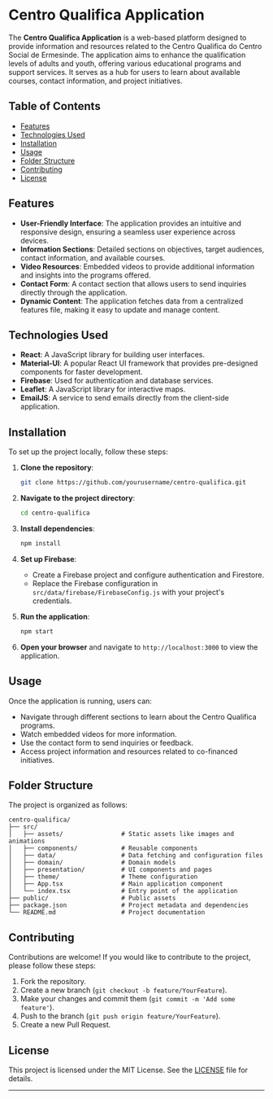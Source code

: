 # Centro Qualifica Application

The **Centro Qualifica Application** is a web-based platform designed to provide information and resources related to the Centro Qualifica do Centro Social de Ermesinde. The application aims to enhance the qualification levels of adults and youth, offering various educational programs and support services. It serves as a hub for users to learn about available courses, contact information, and project initiatives.

## Table of Contents

- [Features](#features)
- [Technologies Used](#technologies-used)
- [Installation](#installation)
- [Usage](#usage)
- [Folder Structure](#folder-structure)
- [Contributing](#contributing)
- [License](#license)

## Features

- **User-Friendly Interface**: The application provides an intuitive and responsive design, ensuring a seamless user experience across devices.
- **Information Sections**: Detailed sections on objectives, target audiences, contact information, and available courses.
- **Video Resources**: Embedded videos to provide additional information and insights into the programs offered.
- **Contact Form**: A contact section that allows users to send inquiries directly through the application.
- **Dynamic Content**: The application fetches data from a centralized features file, making it easy to update and manage content.

## Technologies Used

- **React**: A JavaScript library for building user interfaces.
- **Material-UI**: A popular React UI framework that provides pre-designed components for faster development.
- **Firebase**: Used for authentication and database services.
- **Leaflet**: A JavaScript library for interactive maps.
- **EmailJS**: A service to send emails directly from the client-side application.

## Installation

To set up the project locally, follow these steps:

1. **Clone the repository**:
   ```bash
   git clone https://github.com/yourusername/centro-qualifica.git
   ```

2. **Navigate to the project directory**:
   ```bash
   cd centro-qualifica
   ```

3. **Install dependencies**:
   ```bash
   npm install
   ```

4. **Set up Firebase**:
   - Create a Firebase project and configure authentication and Firestore.
   - Replace the Firebase configuration in `src/data/firebase/FirebaseConfig.js` with your project's credentials.

5. **Run the application**:
   ```bash
   npm start
   ```

6. **Open your browser** and navigate to `http://localhost:3000` to view the application.

## Usage

Once the application is running, users can:

- Navigate through different sections to learn about the Centro Qualifica programs.
- Watch embedded videos for more information.
- Use the contact form to send inquiries or feedback.
- Access project information and resources related to co-financed initiatives.

## Folder Structure

The project is organized as follows:

```
centro-qualifica/
├── src/
│   ├── assets/                # Static assets like images and animations
│   ├── components/            # Reusable components
│   ├── data/                  # Data fetching and configuration files
│   ├── domain/                # Domain models
│   ├── presentation/          # UI components and pages
│   ├── theme/                 # Theme configuration
│   ├── App.tsx                # Main application component
│   └── index.tsx              # Entry point of the application
├── public/                    # Public assets
├── package.json               # Project metadata and dependencies
└── README.md                  # Project documentation
```

## Contributing

Contributions are welcome! If you would like to contribute to the project, please follow these steps:

1. Fork the repository.
2. Create a new branch (`git checkout -b feature/YourFeature`).
3. Make your changes and commit them (`git commit -m 'Add some feature'`).
4. Push to the branch (`git push origin feature/YourFeature`).
5. Create a new Pull Request.

## License

This project is licensed under the MIT License. See the [LICENSE](LICENSE) file for details.

---